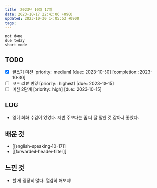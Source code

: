 ```yaml
---
title: 2023년 10월 17일
date: 2023-10-17 22:42:06 +0900
updated: 2023-10-30 14:05:53 +0900
tags: 
---
```


```tasks
not done 
due today
short mode
```

## TODO
- [x] 글쓰기 미션  [priority:: medium]  [due:: 2023-10-30]  [completion:: 2023-10-30]
- [ ] 코드 리뷰 반영  [priority:: highest]  [due:: 2023-10-15]
- [ ] 미션 2단계  [priority:: high]  [due:: 2023-10-15]

## LOG

- 영어 회화 수업이 있었다. 저번 주보다는 좀 더 잘 말한 것 같아서 좋았다.

## 배운 것

- [[english-speaking-10-17]]
- [[forwarded-header-filter]]

## 느낀 것

- 할 게 굉장히 많다. 열심히 해보자!